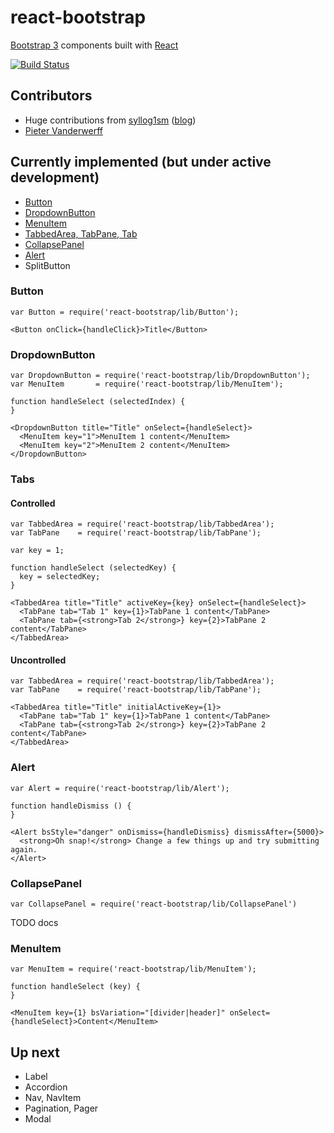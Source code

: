 # react-bootstrap

[Bootstrap 3](http://getbootstrap.com) components built with [React](http://facebook.github.io/react/)

[![Build Status](https://travis-ci.org/stevoland/react-bootstrap.png)](https://travis-ci.org/stevoland/react-bootstrap)

## Contributors

- Huge contributions from [syllog1sm](https://github.com/syllog1sm) ([blog](http://clozeit.wordpress.com/))
- [Pieter Vanderwerff](https://github.com/pieter-vanderwerff)

## Currently implemented (but under active development)

- [Button](#Button)
- [DropdownButton](#DropdownButton)
- [MenuItem](#MenuItem)
- [TabbedArea, TabPane, Tab](#Tabs)
- [CollapsePanel](#CollapsePanel)
- [Alert](#Alert)
- SplitButton

### <a name="Button"></a>Button

```
var Button = require('react-bootstrap/lib/Button');

<Button onClick={handleClick}>Title</Button>
```

### <a name="DropdownButton"></a>DropdownButton

```
var DropdownButton = require('react-bootstrap/lib/DropdownButton');
var MenuItem       = require('react-bootstrap/lib/MenuItem');

function handleSelect (selectedIndex) {
}

<DropdownButton title="Title" onSelect={handleSelect}>
  <MenuItem key="1">MenuItem 1 content</MenuItem>
  <MenuItem key="2">MenuItem 2 content</MenuItem>
</DropdownButton>
```

### <a name="Tabs"></a>Tabs

#### Controlled
```
var TabbedArea = require('react-bootstrap/lib/TabbedArea');
var TabPane    = require('react-bootstrap/lib/TabPane');

var key = 1;

function handleSelect (selectedKey) {
  key = selectedKey;
}

<TabbedArea title="Title" activeKey={key} onSelect={handleSelect}>
  <TabPane tab="Tab 1" key={1}>TabPane 1 content</TabPane>
  <TabPane tab={<strong>Tab 2</strong>} key={2}>TabPane 2 content</TabPane>
</TabbedArea>
```

#### Uncontrolled
```
var TabbedArea = require('react-bootstrap/lib/TabbedArea');
var TabPane    = require('react-bootstrap/lib/TabPane');

<TabbedArea title="Title" initialActiveKey={1}>
  <TabPane tab="Tab 1" key={1}>TabPane 1 content</TabPane>
  <TabPane tab={<strong>Tab 2</strong>} key={2}>TabPane 2 content</TabPane>
</TabbedArea>
```

### <a name="Alert"></a>Alert

```
var Alert = require('react-bootstrap/lib/Alert');

function handleDismiss () {
}

<Alert bsStyle="danger" onDismiss={handleDismiss} dismissAfter={5000}>
  <strong>Oh snap!</strong> Change a few things up and try submitting again.
</Alert>
```

### <a name="CollapsePanel"></a>CollapsePanel

`var CollapsePanel = require('react-bootstrap/lib/CollapsePanel')`

TODO docs

### <a name="MenuItem"></a>MenuItem

```
var MenuItem = require('react-bootstrap/lib/MenuItem');

function handleSelect (key) {
}

<MenuItem key={1} bsVariation="[divider|header]" onSelect={handleSelect}>Content</MenuItem>
```

## Up next

- Label
- Accordion
- Nav, NavItem
- Pagination, Pager
- Modal
